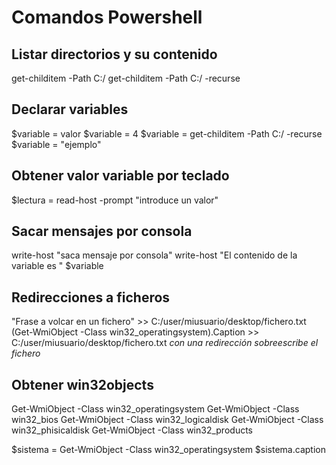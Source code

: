 # Comandos Powershell


## Listar directorios y su contenido

get-childitem -Path C:/
get-childitem -Path C:/ -recurse

## Declarar variables

$variable = valor
$variable = 4
$variable = get-childitem -Path C:/ -recurse
$variable = "ejemplo"

## Obtener valor variable por teclado

$lectura = read-host -prompt "introduce un valor"

## Sacar mensajes por consola

write-host "saca mensaje por consola"
write-host "El contenido de la variable es " $variable

## Redirecciones a ficheros 

"Frase a volcar en un fichero" >> C:/user/miusuario/desktop/fichero.txt
(Get-WmiObject -Class win32_operatingsystem).Caption >> C:/user/miusuario/desktop/fichero.txt
*con una redirección sobreescribe el fichero*

## Obtener win32objects

Get-WmiObject -Class win32_operatingsystem
Get-WmiObject -Class win32_bios
Get-WmiObject -Class win32_logicaldisk
Get-WmiObject -Class win32_phisicaldisk
Get-WmiObject -Class win32_products

$sistema = Get-WmiObject -Class win32_operatingsystem
$sistema.caption
